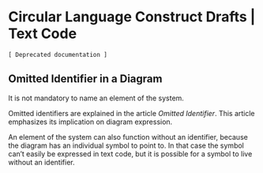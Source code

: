 ﻿Circular Language Construct Drafts | Text Code
==============================================

`[ Deprecated documentation ]`

Omitted Identifier in a Diagram
-------------------------------

It is not mandatory to name an element of the system.

Omitted identifiers are explained in the article *Omitted Identifier*. This article emphasizes its implication on diagram expression.

An element of the system can also function without an identifier, because the diagram has an individual symbol to point to. In that case the symbol can’t easily be expressed in text code, but it is possible for a symbol to live without an identifier.
